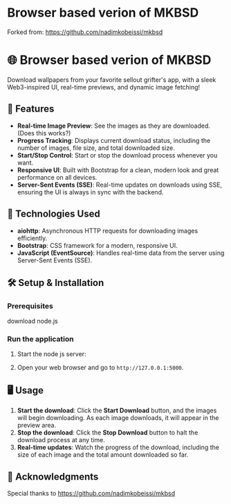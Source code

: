 # Browser based verion of MKBSD 
Forked from: https://github.com/nadimkobeissi/mkbsd

# 🌐 Browser based verion of MKBSD 

Download wallpapers from your favorite sellout grifter's app, with a sleek Web3-inspired UI, real-time previews, and dynamic image fetching!

## 🚀 Features

- **Real-time Image Preview**: See the images as they are downloaded. (Does this works?)
- **Progress Tracking**: Displays current download status, including the number of images, file size, and total downloaded size.
- **Start/Stop Control**: Start or stop the download process whenever you want.
- **Responsive UI**: Built with Bootstrap for a clean, modern look and great performance on all devices.
- **Server-Sent Events (SSE)**: Real-time updates on downloads using SSE, ensuring the UI is always in sync with the backend.

## 🎯 Technologies Used

- **aiohttp**: Asynchronous HTTP requests for downloading images efficiently.
- **Bootstrap**: CSS framework for a modern, responsive UI.
- **JavaScript (EventSource)**: Handles real-time data from the server using Server-Sent Events (SSE).

## 🛠️ Setup & Installation

### Prerequisites

download node.js 

### Run the application

1. Start the node js server:

2. Open your web browser and go to `http://127.0.0.1:5000`.  

## 🖥️ Usage

1. **Start the download**: Click the **Start Download** button, and the images will begin downloading. As each image downloads, it will appear in the preview area.
2. **Stop the download**: Click the **Stop Download** button to halt the download process at any time.
3. **Real-time updates**: Watch the progress of the download, including the size of each image and the total amount downloaded so far.


## 💬 Acknowledgments

Special thanks to https://github.com/nadimkobeissi/mkbsd 
